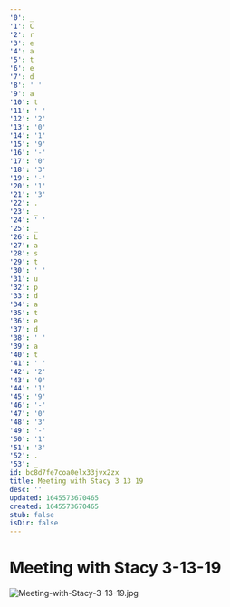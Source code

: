 ```yaml
---
'0': _
'1': C
'2': r
'3': e
'4': a
'5': t
'6': e
'7': d
'8': ' '
'9': a
'10': t
'11': ' '
'12': '2'
'13': '0'
'14': '1'
'15': '9'
'16': '-'
'17': '0'
'18': '3'
'19': '-'
'20': '1'
'21': '3'
'22': .
'23': _
'24': ' '
'25': _
'26': L
'27': a
'28': s
'29': t
'30': ' '
'31': u
'32': p
'33': d
'34': a
'35': t
'36': e
'37': d
'38': ' '
'39': a
'40': t
'41': ' '
'42': '2'
'43': '0'
'44': '1'
'45': '9'
'46': '-'
'47': '0'
'48': '3'
'49': '-'
'50': '1'
'51': '3'
'52': .
'53': _
id: bc8d7fe7coa0elx33jvx2zx
title: Meeting with Stacy 3 13 19
desc: ''
updated: 1645573670465
created: 1645573670465
stub: false
isDir: false
---
```


# Meeting with Stacy 3-13-19


![Meeting-with-Stacy-3-13-19.jpg](/assets/meeting-with-stacy-3-13-19-gi9ou39vghic.jpg)

